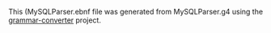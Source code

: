 This (MySQLParser.ebnf file was generated from MySQLParser.g4 using the [grammar-converter](https://github.com/vorpal-research/grammar-converter/tree/master) project.

